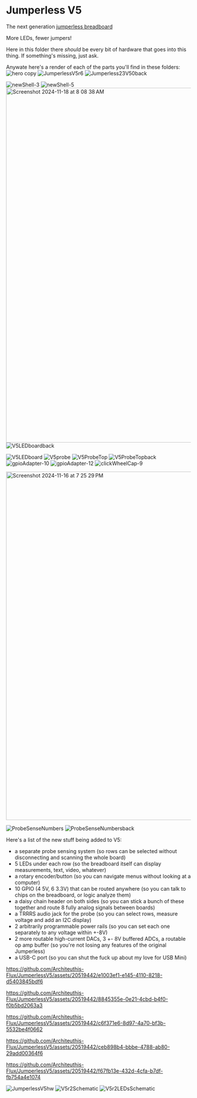 # Jumperless V5
 The next generation [jumperless breadboard](https://github.com/Architeuthis-Flux/Jumperless)

More LEDs, fewer jumpers!

Here in this folder there *should* be every bit of hardware that goes into this thing. If something's missing, just ask.

Anywate here's a render of each of the parts you'll find in these folders:
![hero copy](https://github.com/user-attachments/assets/07d47522-235b-4960-8402-e838b25ef85d)
![JumperlessV5r6](https://github.com/user-attachments/assets/883e8027-53df-4467-9c5d-db390e1c6145)
![Jumperless23V50back](https://github.com/user-attachments/assets/ada7a899-3d40-4e3f-a9fd-00384b688887)

![newShell-3](https://github.com/user-attachments/assets/8ef1c403-d72d-4d47-be7e-78af6d7ec09a)
![newShell-5](https://github.com/user-attachments/assets/48111120-5444-459a-b45f-25a1e5873202)
<img width="964" alt="Screenshot 2024-11-18 at 8 08 38 AM" src="https://github.com/user-attachments/assets/eb2adebe-669d-4ab7-8474-a754378008cb">
![V5LEDboardback](https://github.com/user-attachments/assets/d9c25611-e7c0-4a00-8d1a-8d02050e8bcc)

![V5LEDboard](https://github.com/user-attachments/assets/b86076ee-83f0-4be4-bb10-c3f16a4e5438)
![V5probe](https://github.com/user-attachments/assets/12ed9a9d-2b0e-4641-8e73-a842f532d76d)
![V5ProbeTop](https://github.com/user-attachments/assets/7ad634a0-26f1-4753-8b80-3bfdbabc3847)
![V5ProbeTopback](https://github.com/user-attachments/assets/cf1808a5-c296-4585-94c5-016219d94aed)
![gpioAdapter-10](https://github.com/user-attachments/assets/00379fbe-902e-412e-871a-a93cacff8603)
![gpioAdapter-12](https://github.com/user-attachments/assets/a842007c-e193-4f27-9a9e-9142569196ec)
![clickWheelCap-9](https://github.com/user-attachments/assets/5c5e2c89-f34e-435a-97f0-1d12b968cee7)


<img width="947" alt="Screenshot 2024-11-16 at 7 25 29 PM" src="https://github.com/user-attachments/assets/4830f5d1-0c12-49ca-a462-1c2c082681d6">


![ProbeSenseNumbers](https://github.com/user-attachments/assets/1ae268b9-018e-45bd-8845-d4f6e959b1c8)
![ProbeSenseNumbersback](https://github.com/user-attachments/assets/45c31e08-5a71-47e8-9fe3-9138d52d3f7a)


Here's a list of the new stuff being added to V5:
- a separate probe sensing system  (so rows can be selected without disconnecting and scanning the whole board)
- 5 LEDs under each row  (so the breadboard itself can display measurements, text, video, whatever)
- a rotary encoder/button  (so you can navigate menus without looking at a computer)
- 10 GPIO (4 5V, 6 3.3V) that can be routed anywhere  (so you can talk to chips on the breadboard, or logic analyze them)
- a daisy chain header on both sides  (so you can stick a bunch of these together and route 8 fully analog signals between boards)
- a TRRRS audio jack for the probe  (so you can select rows, measure voltage and add an I2C display)
- 2 arbitrarily programmable power rails  (so you can set each one separately to any voltage within +-8V)
- 2 more routable high-current DACs, 3 +- 8V buffered ADCs, a routable op amp buffer (so you're not losing any features of the original Jumperless)
- a USB-C port  (so you can shut the fuck up about my love for USB Mini)






https://github.com/Architeuthis-Flux/JumperlessV5/assets/20519442/e1003ef1-e145-4110-8218-d5403845bdf6


https://github.com/Architeuthis-Flux/JumperlessV5/assets/20519442/8845355e-0e21-4cbd-b4f0-f0b5bd2063a3




https://github.com/Architeuthis-Flux/JumperlessV5/assets/20519442/c6f371e6-8d97-4a70-bf3b-5532be4f0662



https://github.com/Architeuthis-Flux/JumperlessV5/assets/20519442/ceb898b4-bbbe-4788-ab80-29add00364f6



https://github.com/Architeuthis-Flux/JumperlessV5/assets/20519442/f67fb13e-432d-4cfa-b7df-fb754a4e1074








![JumperlessV5hw](https://github.com/Architeuthis-Flux/JumperlessV5/assets/20519442/c84130b7-95ff-4f1b-9ff0-9a2cf94c56ce)
![V5r2Schematic](https://github.com/Architeuthis-Flux/JumperlessV5/assets/20519442/45ad5cd3-da7c-4f6c-a114-c3aaaf43dedc)
![V5r2LEDsSchematic](https://github.com/Architeuthis-Flux/JumperlessV5/assets/20519442/afb2ac22-cf19-4e5c-9552-ac36ff5cc6be)
